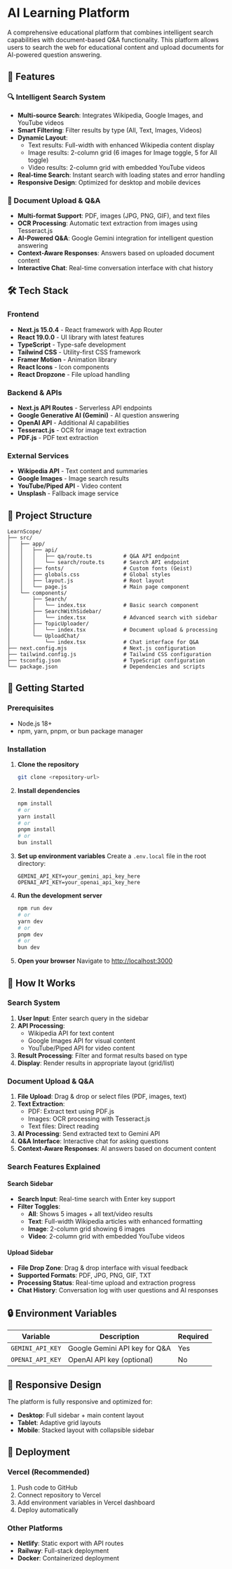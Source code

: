 # AI Learning Platform

A comprehensive educational platform that combines intelligent search capabilities with document-based Q&A functionality. This platform allows users to search the web for educational content and upload documents for AI-powered question answering.

## 🚀 Features

### 🔍 Intelligent Search System
- **Multi-source Search**: Integrates Wikipedia, Google Images, and YouTube videos
- **Smart Filtering**: Filter results by type (All, Text, Images, Videos)
- **Dynamic Layout**: 
  - Text results: Full-width with enhanced Wikipedia content display
  - Image results: 2-column grid (6 images for Image toggle, 5 for All toggle)
  - Video results: 2-column grid with embedded YouTube videos
- **Real-time Search**: Instant search with loading states and error handling
- **Responsive Design**: Optimized for desktop and mobile devices

### 📄 Document Upload & Q&A
- **Multi-format Support**: PDF, images (JPG, PNG, GIF), and text files
- **OCR Processing**: Automatic text extraction from images using Tesseract.js
- **AI-Powered Q&A**: Google Gemini integration for intelligent question answering
- **Context-Aware Responses**: Answers based on uploaded document content
- **Interactive Chat**: Real-time conversation interface with chat history

## 🛠️ Tech Stack

### Frontend
- **Next.js 15.0.4** - React framework with App Router
- **React 19.0.0** - UI library with latest features
- **TypeScript** - Type-safe development
- **Tailwind CSS** - Utility-first CSS framework
- **Framer Motion** - Animation library
- **React Icons** - Icon components
- **React Dropzone** - File upload handling

### Backend & APIs
- **Next.js API Routes** - Serverless API endpoints
- **Google Generative AI (Gemini)** - AI question answering
- **OpenAI API** - Additional AI capabilities
- **Tesseract.js** - OCR for image text extraction
- **PDF.js** - PDF text extraction

### External Services
- **Wikipedia API** - Text content and summaries
- **Google Images** - Image search results
- **YouTube/Piped API** - Video content
- **Unsplash** - Fallback image service

## 📁 Project Structure

```
LearnScope/
├── src/
│   ├── app/
│   │   ├── api/
│   │   │   ├── qa/route.ts          # Q&A API endpoint
│   │   │   └── search/route.ts      # Search API endpoint
│   │   ├── fonts/                   # Custom fonts (Geist)
│   │   ├── globals.css              # Global styles
│   │   ├── layout.js                # Root layout
│   │   └── page.js                  # Main page component
│   └── components/
│       ├── Search/
│       │   └── index.tsx            # Basic search component
│       ├── SearchWithSidebar/
│       │   └── index.tsx            # Advanced search with sidebar
│       ├── TopicUploader/
│       │   └── index.tsx            # Document upload & processing
│       └── UploadChat/
│           └── index.tsx            # Chat interface for Q&A
├── next.config.mjs                  # Next.js configuration
├── tailwind.config.js               # Tailwind CSS configuration
├── tsconfig.json                    # TypeScript configuration
└── package.json                     # Dependencies and scripts
```

## 🚀 Getting Started

### Prerequisites
- Node.js 18+ 
- npm, yarn, pnpm, or bun package manager

### Installation

1. **Clone the repository**
   ```bash
   git clone <repository-url>
   ```

2. **Install dependencies**
   ```bash
   npm install
   # or
   yarn install
   # or
   pnpm install
   # or
   bun install
   ```

3. **Set up environment variables**
   Create a `.env.local` file in the root directory:
   ```env
   GEMINI_API_KEY=your_gemini_api_key_here
   OPENAI_API_KEY=your_openai_api_key_here
   ```

4. **Run the development server**
   ```bash
   npm run dev
   # or
   yarn dev
   # or
   pnpm dev
   # or
   bun dev
   ```

5. **Open your browser**
   Navigate to [http://localhost:3000](http://localhost:3000)

## 🔧 How It Works

### Search System
1. **User Input**: Enter search query in the sidebar
2. **API Processing**: 
   - Wikipedia API for text content
   - Google Images API for visual content
   - YouTube/Piped API for video content
3. **Result Processing**: Filter and format results based on type
4. **Display**: Render results in appropriate layout (grid/list)

### Document Upload & Q&A
1. **File Upload**: Drag & drop or select files (PDF, images, text)
2. **Text Extraction**: 
   - PDF: Extract text using PDF.js
   - Images: OCR processing with Tesseract.js
   - Text files: Direct reading
3. **AI Processing**: Send extracted text to Gemini API
4. **Q&A Interface**: Interactive chat for asking questions
5. **Context-Aware Responses**: AI answers based on document content

### Search Features Explained

#### Search Sidebar
- **Search Input**: Real-time search with Enter key support
- **Filter Toggles**: 
  - **All**: Shows 5 images + all text/video results
  - **Text**: Full-width Wikipedia articles with enhanced formatting
  - **Image**: 2-column grid showing 6 images
  - **Video**: 2-column grid with embedded YouTube videos

#### Upload Sidebar
- **File Drop Zone**: Drag & drop interface with visual feedback
- **Supported Formats**: PDF, JPG, PNG, GIF, TXT
- **Processing Status**: Real-time upload and extraction progress
- **Chat History**: Conversation log with user questions and AI responses

## 🔒 Environment Variables

| Variable | Description | Required |
|----------|-------------|----------|
| `GEMINI_API_KEY` | Google Gemini API key for Q&A | Yes |
| `OPENAI_API_KEY` | OpenAI API key (optional) | No |

## 📱 Responsive Design

The platform is fully responsive and optimized for:
- **Desktop**: Full sidebar + main content layout
- **Tablet**: Adaptive grid layouts
- **Mobile**: Stacked layout with collapsible sidebar

## 🚀 Deployment

### Vercel (Recommended)
1. Push code to GitHub
2. Connect repository to Vercel
3. Add environment variables in Vercel dashboard
4. Deploy automatically

### Other Platforms
- **Netlify**: Static export with API routes
- **Railway**: Full-stack deployment
- **Docker**: Containerized deployment
